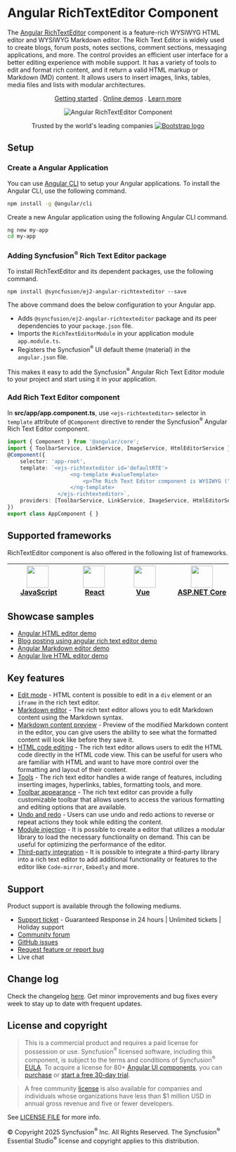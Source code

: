 # Angular RichTextEditor Component

The [Angular RichTextEditor](https://www.syncfusion.com/angular-ui-components/angular-wysiwyg-rich-text-editor?utm_source=npm&utm_medium=listing&utm_campaign=angular-rich-text-editor-npm) component is a feature-rich WYSIWYG HTML editor and WYSIWYG Markdown editor. The Rich Text Editor is widely used to create blogs, forum posts, notes sections, comment sections, messaging applications, and more. The control provides an efficient user interface for a better editing experience with mobile support. It has a variety of tools to edit and format rich content, and it return a valid HTML markup or Markdown (MD) content. It allows users to insert images, links, tables, media files and lists with modular architectures.

<p align="center">
    <a href="https://ej2.syncfusion.com/angular/documentation/rich-text-editor/getting-started/?utm_source=npm&utm_medium=listing&utm_campaign=angular-rich-text-editor-npm">Getting started</a> . 
    <a href="https://ej2.syncfusion.com/angular/demos/?utm_source=npm&utm_medium=listing&utm_campaign=angular-rich-text-editor-npm#/bootstrap5/rich-text-editor/tools">Online demos</a> . 
    <a href="https://www.syncfusion.com/angular-components/angular-wysiwyg-rich-text-editor?utm_source=npm&utm_medium=listing&utm_campaign=angular-rich-text-editor-npm">Learn more</a>
</p>

<p align="center">
    <img src="https://raw.githubusercontent.com/SyncfusionExamples/nuget-img/master/angular/angular-rich-text-editor.gif" alt="Angular RichTextEditor Component"/>
</p>

<p align="center">
Trusted by the world's leading companies
  <a href="https://www.syncfusion.com">
    <img src="https://raw.githubusercontent.com/SyncfusionExamples/nuget-img/master/syncfusion/syncfusion-trusted-companies.webp" alt="Bootstrap logo">
  </a>
</p>

## Setup

### Create a Angular Application

You can use [Angular CLI](https://github.com/angular/angular-cli) to setup your Angular applications. To install the Angular CLI, use the following command.

```bash
npm install -g @angular/cli
```

Create a new Angular application using the following Angular CLI command.

```bash
ng new my-app
cd my-app
```

### Adding Syncfusion<sup>®</sup> Rich Text Editor package

To install RichTextEditor and its dependent packages, use the following command.

```
npm install @syncfusion/ej2-angular-richtexteditor --save
```

The above command does the below configuration to your Angular app.

 * Adds `@syncfusion/ej2-angular-richtexteditor` package and its peer dependencies to your `package.json` file.
 * Imports the `RichTextEditorModule` in your application module `app.module.ts`.
 * Registers the Syncfusion<sup>®</sup> UI default theme (material) in the `angular.json` file.

This makes it easy to add the Syncfusion<sup>®</sup> Angular Rich Text Editor module to your project and start using it in your application.

### Add Rich Text Editor component

In **src/app/app.component.ts**, use `<ejs-richtexteditor>` selector in `template` attribute of  `@Component` directive to render the Syncfusion<sup>®</sup> Angular Rich Text Editor component.

```typescript
import { Component } from '@angular/core';
import { ToolbarService, LinkService, ImageService, HtmlEditorService } from '@syncfusion/ej2-angular-richtexteditor';
@Component({
    selector: 'app-root',
    template: `<ejs-richtexteditor id='defaultRTE'>
                    <ng-template #valueTemplate>
                        <p>The Rich Text Editor component is WYSIWYG ("what you see is what you get") editor that provides the best user experience to create and update the content. Users can format their content using standard toolbar commands.</p>
                    </ng-template>
                </ejs-richtexteditor>`,
    providers: [ToolbarService, LinkService, ImageService, HtmlEditorService]
})
export class AppComponent { }
```

## Supported frameworks

RichTextEditor component is also offered in the following list of frameworks.

| [<img src="https://ej2.syncfusion.com/github/images/js.svg" height="50" />](https://www.syncfusion.com/javascript-ui-controls?utm_medium=listing&utm_source=github)<br/>&nbsp;&nbsp;&nbsp;&nbsp;&nbsp;[JavaScript](https://www.syncfusion.com/javascript-ui-controls?utm_medium=listing&utm_source=github)&nbsp;&nbsp;&nbsp;&nbsp; | [<img src="https://ej2.syncfusion.com/github/images/react.svg"  height="50" />](https://www.syncfusion.com/react-ui-components?utm_medium=listing&utm_source=github)<br/>&nbsp;&nbsp;&nbsp;&nbsp;&nbsp;&nbsp;&nbsp;[React](https://www.syncfusion.com/react-ui-components?utm_medium=listing&utm_source=github)&nbsp;&nbsp;&nbsp;&nbsp;&nbsp;&nbsp; | [<img src="https://ej2.syncfusion.com/github/images/vue.svg" height="50" />](https://www.syncfusion.com/vue-ui-components?utm_medium=listing&utm_source=github)<br/>&nbsp;&nbsp;&nbsp;&nbsp;&nbsp;&nbsp;&nbsp;[Vue](https://www.syncfusion.com/vue-ui-components?utm_medium=listing&utm_source=github)&nbsp;&nbsp;&nbsp;&nbsp;&nbsp;&nbsp;&nbsp;&nbsp;&nbsp; | [<img src="https://ej2.syncfusion.com/github/images/netcore.svg" height="50" />](https://www.syncfusion.com/aspnet-core-ui-controls?utm_medium=listing&utm_source=github)<br/>&nbsp;&nbsp;[ASP.NET&nbsp;Core](https://www.syncfusion.com/aspnet-core-ui-controls?utm_medium=listing&utm_source=github)&nbsp;&nbsp; | [<img src="https://ej2.syncfusion.com/github/images/netmvc.svg" height="50" />](https://www.syncfusion.com/aspnet-mvc-ui-controls?utm_medium=listing&utm_source=github)<br/>&nbsp;&nbsp;[ASP.NET&nbsp;MVC](https://www.syncfusion.com/aspnet-mvc-ui-controls?utm_medium=listing&utm_source=github)&nbsp;&nbsp; | 
| :-----: | :-----: | :-----: | :-----: | :-----: |

## Showcase samples

* [Angular HTML editor demo](https://ej2.syncfusion.com/angular/demos/?utm_source=npm&utm_medium=listing&utm_campaign=angular-rich-text-editor-npm/#/bootstrap5/rich-text-editor/tools)
* [Blog posting using angular rich text editor demo](https://ej2.syncfusion.com/angular/demos/?utm_source=npm&utm_medium=listing&utm_campaign=angular-rich-text-editor-npm/#/bootstrap5/rich-text-editor/blog-posting)
* [Angular Markdown editor demo](https://ej2.syncfusion.com/angular/demos/?utm_source=npm&utm_medium=listing&utm_campaign=angular-rich-text-editor-npm/#/bootstrap5/rich-text-editor/markdown-editor)
* [Angular live HTML editor demo](https://ej2.syncfusion.com/angular/demos/?utm_source=npm&utm_medium=listing&utm_campaign=angular-rich-text-editor-npm/#/bootstrap5/rich-text-editor/online-html-editor)

## Key features

* [Edit mode](https://ej2.syncfusion.com/angular/demos/?utm_source=npm&utm_medium=listing&utm_campaign=angular-rich-text-editor-npm/#/bootstrap5/rich-text-editor/iframe) - HTML content is possible to edit in a `div` element or an `iframe` in the rich text editor.
* [Markdown editor](https://ej2.syncfusion.com/angular/demos/?utm_source=npm&utm_medium=listing&utm_campaign=angular-rich-text-editor-npm/#/bootstrap5/rich-text-editor/markdown-editor-preview) - The rich text editor allows you to edit Markdown content using the Markdown syntax.
* [Markdown content preview](https://ej2.syncfusion.com/angular/demos/?utm_source=npm&utm_medium=listing&utm_campaign=angular-rich-text-editor-npm/#/bootstrap5/rich-text-editor/markdown-editor-preview) - Preview of the modified Markdown content in the editor, you can give users the ability to see what the formatted content will look like before they save it.
* [HTML code editing](https://ej2.syncfusion.com/angular/documentation/rich-text-editor/miscellaneous/?utm_source=npm&utm_medium=listing&utm_campaign=angular-rich-text-editor-npm/#code-view) - The rich text editor allows users to edit the HTML code directly in the HTML code view. This can be useful for users who are familiar with HTML and want to have more control over the formatting and layout of their content.
* [Tools](https://ej2.syncfusion.com/angular/documentation/rich-text-editor/toolbar/?utm_source=npm&utm_medium=listing&utm_campaign=angular-rich-text-editor-npm/#toolbar-items) - The rich text editor handles a wide range of features, including inserting images, hyperlinks, tables, formatting tools, and more.
* [Toolbar appearance](https://ej2.syncfusion.com/angular/demos/?utm_source=npm&utm_medium=listing&utm_campaign=angular-rich-text-editor-npm/#/bootstrap5/rich-text-editor/types) - The rich text editor can provide a fully customizable toolbar that allows users to access the various formatting and editing options that are available.
* [Undo and redo](https://ej2.syncfusion.com/angular/documentation/rich-text-editor/miscellaneous/?utm_source=npm&utm_medium=listing&utm_campaign=angular-rich-text-editor-npm/#undoredo-manager) - Users can use undo and redo actions to reverse or repeat actions they took while editing the content.
* [Module injection](https://ej2.syncfusion.com/angular/documentation/rich-text-editor/getting-started/?utm_source=npm&utm_medium=listing&utm_campaign=angular-rich-text-editor-npm/#module-injection) - It is possible to create a editor that utilizes a modular library to load the necessary functionality on demand. This can be useful for optimizing the performance of the editor.
* [Third-party integration](https://ej2.syncfusion.com/angular/documentation/rich-text-editor/third-party-integration/?utm_source=npm&utm_medium=listing&utm_campaign=angular-rich-text-editor-npm) - It is possible to integrate a third-party library into a rich text editor to add additional functionality or features to the editor like `Code-mirror`, `Embedly` and more.

## Support

Product support is available through the following mediums.

* [Support ticket](https://support.syncfusion.com/support/tickets/create) - Guaranteed Response in 24 hours | Unlimited tickets | Holiday support
* [Community forum](https://www.syncfusion.com/forums/angular-js2?utm_source=npm&utm_medium=listing&utm_campaign=angular-rich-text-editor-npm)
* [GitHub issues](https://github.com/syncfusion/ej2-angular-ui-components/issues/new)
* [Request feature or report bug](https://www.syncfusion.com/feedback/angular?utm_source=npm&utm_medium=listing&utm_campaign=angular-rich-text-editor-npm)
* Live chat

## Change log

Check the changelog [here](https://github.com/syncfusion/ej2-angular-ui-components/blob/master/components/richtexteditor/CHANGELOG.md?utm_source=npm&utm_medium=listing&utm_campaign=angular-rich-text-editor-npm). Get minor improvements and bug fixes every week to stay up to date with frequent updates.

## License and copyright

> This is a commercial product and requires a paid license for possession or use. Syncfusion<sup>®</sup> licensed software, including this component, is subject to the terms and conditions of Syncfusion<sup>®</sup> [EULA](https://www.syncfusion.com/eula/es/). To acquire a license for 80+ [Angular UI components](https://www.syncfusion.com/angular-components), you can [purchase](https://www.syncfusion.com/sales/products) or [start a free 30-day trial](https://www.syncfusion.com/account/manage-trials/start-trials).

> A free community [license](https://github.com/syncfusion/ej2-angular-ui-components/blob/master/license?utm_source=npm&utm_medium=listing&utm_campaign=angular-rich-text-editor-npm) is also available for companies and individuals whose organizations have less than $1 million USD in annual gross revenue and five or fewer developers.

See [LICENSE FILE](https://github.com/syncfusion/ej2/blob/master/license?utm_source=npm&utm_medium=listing&utm_campaign=angular-rich-text-editor-npm) for more info.

© Copyright 2025 Syncfusion<sup>®</sup> Inc. All Rights Reserved. The Syncfusion<sup>®</sup> Essential Studio<sup>®</sup> license and copyright applies to this distribution.